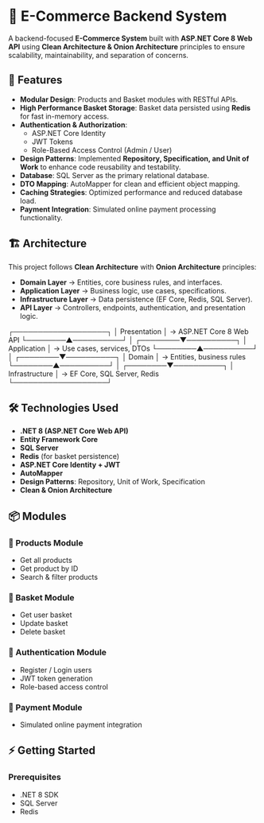 # 🛒 E-Commerce Backend System  

A backend-focused **E-Commerce System** built with **ASP.NET Core 8 Web API** using **Clean Architecture & Onion Architecture** principles to ensure scalability, maintainability, and separation of concerns.  

## 🚀 Features  

- **Modular Design**: Products and Basket modules with RESTful APIs.  
- **High Performance Basket Storage**: Basket data persisted using **Redis** for fast in-memory access.  
- **Authentication & Authorization**:  
  - ASP.NET Core Identity  
  - JWT Tokens  
  - Role-Based Access Control (Admin / User)  
- **Design Patterns**: Implemented **Repository, Specification, and Unit of Work** to enhance code reusability and testability.  
- **Database**: SQL Server as the primary relational database.  
- **DTO Mapping**: AutoMapper for clean and efficient object mapping.  
- **Caching Strategies**: Optimized performance and reduced database load.  
- **Payment Integration**: Simulated online payment processing functionality.  

## 🏗️ Architecture  

This project follows **Clean Architecture** with **Onion Architecture** principles:  

- **Domain Layer** → Entities, core business rules, and interfaces.  
- **Application Layer** → Business logic, use cases, specifications.  
- **Infrastructure Layer** → Data persistence (EF Core, Redis, SQL Server).  
- **API Layer** → Controllers, endpoints, authentication, and presentation logic.  

┌───────────────────┐
│   Presentation    │  → ASP.NET Core 8 Web API
└────────▲──────────┘
         │
┌────────▼──────────┐
│   Application     │  → Use cases, services, DTOs
└────────▲──────────┘
         │
┌────────▼──────────┐
│     Domain        │  → Entities, business rules
└────────▲──────────┘
         │
┌────────▼──────────┐
│  Infrastructure   │  → EF Core, SQL Server, Redis
└───────────────────┘


## 🛠️ Technologies Used  

- **.NET 8 (ASP.NET Core Web API)**  
- **Entity Framework Core**  
- **SQL Server**  
- **Redis** (for basket persistence)  
- **ASP.NET Core Identity + JWT**  
- **AutoMapper**  
- **Design Patterns**: Repository, Unit of Work, Specification  
- **Clean & Onion Architecture**  

## 📦 Modules  

### 🔹 Products Module  
- Get all products  
- Get product by ID  
- Search & filter products  

### 🔹 Basket Module  
- Get user basket  
- Update basket  
- Delete basket  

### 🔹 Authentication Module  
- Register / Login users  
- JWT token generation  
- Role-based access control  

### 🔹 Payment Module  
- Simulated online payment integration  

## ⚡ Getting Started  

### Prerequisites  
- .NET 8 SDK  
- SQL Server  
- Redis  

